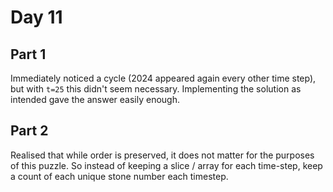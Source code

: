 # Day 11

## Part 1

Immediately noticed a cycle (2024 appeared again every other time step), but with `t=25` this didn't seem necessary. Implementing the solution as intended gave the answer easily enough.

## Part 2

Realised that while order is preserved, it does not matter for the purposes of this puzzle. So instead of keeping a slice / array for each time-step, keep a count of each unique stone number each timestep.
